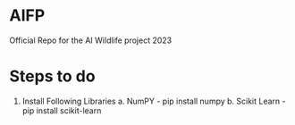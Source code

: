 # AIFP
Official Repo for the AI Wildlife project 2023

# Steps to do
1. Install Following Libraries
	a. NumPY - pip install numpy
	b. Scikit Learn - pip install scikit-learn
